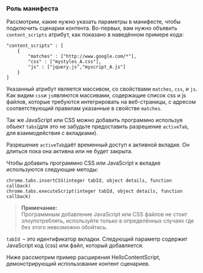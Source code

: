 ### Роль манифеста

Рассмотрим, какие нужно указать параметры в манифесте, чтобы подключить сценарии контента. Во-первых, вам нужно объявить `content_scripts` атрибут, как показано в наведённом примере кода:

```
"content_scripts" : [
    {
        "matches" : ["http://www.google.com/*"],
        "css" : ["mystyles_A.css"],
        "js" : ["jquery.js","myscript_A.js"]
    }
]
```

Указанный атрибут является массивом, со свойствами `matches`, `css`, и `js`. Как видим `css`и `js`являются массивами, содержащие список css и js файлов, которые требуются интегрировать на веб-страницы, с адресом соответствующий правилам указанные в свойстве `matches`.

Так же JavaScript или CSS можно добавить программно используя объект `tabs`\(для это не забудьте предоставить разрешение `activeTab`, для взаимодействия с вкладками\).

Разрешение `activeTab`даёт временный доступ к активной вкладке. Он длиться пока она активна или не будет закрыта.

Чтобы добавить программно CSS или JavaScript к вкладке используются следующие методы:

```
chrome.tabs.insertCSS(integer tabId, object details, function callback)
chrome.tabs.executeScript(integer tabId, object details, function callback)
```

> **Примечание:**  
> Программным добавление JavaScript или CSS файлов не стоит злоупотреблять, используйте только в определённых случаях где без этого невозможно обойтись.

`tabId `– это идентификатор вкладки. Следующий параметр содержит JavaScript код \(css\) или файл, который добавляется.

Ниже рассмотрим пример расширения HelloContentScript, демонстрирующий использование контент сценариев.



